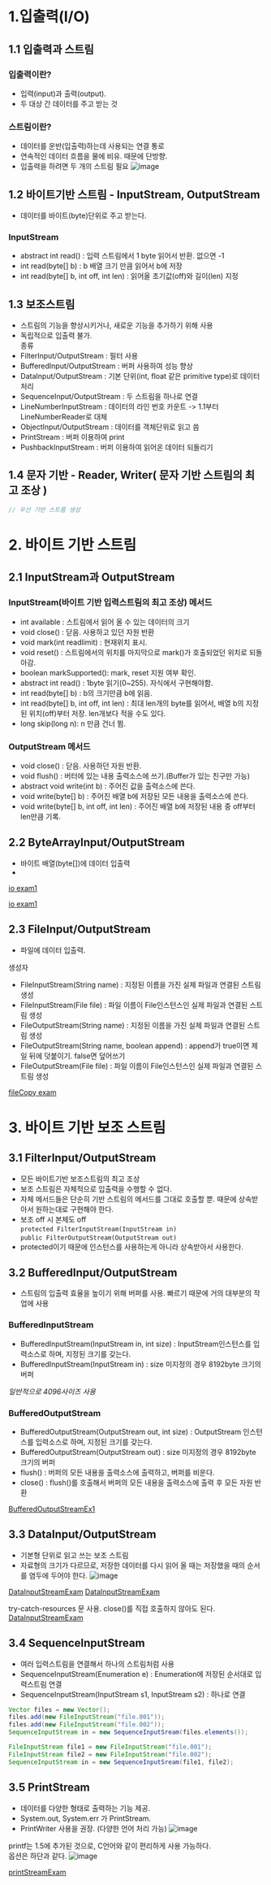 # 1.입출력(I/O)

## 1.1 입출력과 스트림

### 입출력이란?

- 입력(input)과 출력(output).
- 두 대상 간 데이터를 주고 받는 것

### 스트림이란?

- 데이터를 운반(입출력)하는데 사용되는 연결 통로
- 연속적인 데이터 흐름을 물에 비유. 때문에 단방향.
- 입출력을 하려면 두 개의 스트림 필요
  ![image](images/Ch14/스크린샷%202021-12-27%20오전%2011.56.48.png)

## 1.2 바이트기반 스트림 - InputStream, OutputStream

- 데이터를 바이트(byte)단위로 주고 받는다.

### InputStream

- abstract int read() : 입력 스트림에서 1 byte 읽어서 반환. 없으면 -1
- int read(byte[] b) : b 배열 크기 만큼 읽어서 b에 저장
- int read(byte[] b, int off, int len) : 읽어올 초기값(off)와 길이(len) 지정

## 1.3 보조스트림

- 스트림의 기능을 향상시키거나, 새로운 기능을 추가하기 위해 사용
- 독립적으로 입출력 불가.  
종류
- FilterInput/OutputStream : 필터 사용
- BufferedInput/OutputStream : 버퍼 사용하여 성능 향상
- DataInput/OutputStream : 기본 단위(int, float 같은 primitive type)로 데이터 처리
- SequenceInput/OutputStream : 두 스트림을 하나로 연결 
- LineNumberInputStream : 데이터의 라인 번호 카운트 -> 1.1부터 LineNumberReader로 대체
- ObjectInput/OutputStream : 데이터를 객체단위로 읽고 씀
- PrintStream : 버퍼 이용하여 print
- PushbackInputStream : 버퍼 이용하여 읽어온 데이터 되돌리기

## 1.4 문자 기반 - Reader, Writer( 문자 기반 스트림의 최고 조상 )

```java
// 우선 기반 스트름 생성
```

# 2. 바이트 기반 스트림

## 2.1 InputStream과 OutputStream

### InputStream(바이트 기반 입력스트림의 최고 조상) 메서드

- int available : 스트림에서 읽어 올 수 있는 데이터의 크기
- void close() : 닫음. 사용하고 있던 자원 반환
- void mark(int readlimit) : 현재위치 표시.
- void reset() : 스트림에서의 위치를 마지막으로 mark()가 호출되었던 위치로 되돌아감.
- boolean markSupported(): mark, reset 지원 여부 확인.
- abstract int read() : 1byte 읽기(0~255). 자식에서 구현해야함.
- int read(byte[] b) : b의 크기만큼 b에 읽음.
- int read(byte[] b, int off, int len) : 최대 len개의 byte를 읽어서, 배열 b의 지정된 위치(off)부터 저장. len개보다 적을 수도 있다.
- long skip(long n): n 만큼 건너 뜀.

### OutputStream 메서드

- void close() : 닫음. 사용하던 자원 반환.
- void flush() : 버터에 있는 내용 출력소스에 쓰기.(Buffer가 있는 친구만 가능)
- abstract void write(int b) : 주어진 값을 출력소스에 쓴다.
- void write(byte[] b) : 주어진 배열 b에 저장된 모든 내용을 출력소스에 쓴다.
- void write(byte[] b, int off, int len) : 주어진 배열 b에 저장된 내용 중 off부터 len만큼 기록.

## 2.2 ByteArrayInput/OutputStream
- 바이트 배열(byte[])에 데이터 입출력
- 
[io exam1](./src/ch15/IOEx1.java)

[io exam1](./src/ch15/IOEx3.java)

## 2.3 FileInput/OutputStream  

- 파일에 데이터 입출력.

생성자
- FileInputStream(String name) : 지정된 이름을 가진 실제 파일과 연결된 스트림 생성
- FileInputStream(File file) : 파일 이름이 File인스턴스인 실제 파일과 연결된 스트림 생성
- FileOutputStream(String name) : 지정된 이름을 가진 실제 파일과 연결된 스트림 생성
- FileOutputStream(String name, boolean append) : append가 true이면 제일 뒤에 덧붙이기. false면 덮어쓰기
- FileOutputStream(File file) : 파일 이름이 File인스턴스인 실제 파일과 연결된 스트림 생성

[fileCopy exam](./src/ch15/FileCopy.java)

# 3. 바이트 기반 보조 스트림

## 3.1 FilterInput/OutputStream
- 모든 바이트기반 보조스트림의 최고 조상
- 보조 스트림은 자체적으로 입출력을 수행할 수 없다.
- 자체 메서드들은 단순히 기반 스트림의 메서드를 그대로 호출할 뿐. 때문에 상속받아서 원하는대로 구현해야 한다.  
- 보조 off 시 본체도 off  
``protected FilterInputStream(InputStream in)``  
``public FilterOutputStream(OutputStream out)``
- protected이기 때문에 인스턴스를 사용하는게 아니라 상속받아서 사용한다.

## 3.2 BufferedInput/OutputStream

- 스트림의 입출력 효율을 높이기 위해 버퍼를 사용. 빠르기 때문에 거의 대부분의 작업에 사용

### BufferedInputStream
- BufferedInputStream(InputStream in, int size) : InputStream인스턴스를 입력소스로 하며, 지정된 크기를 갖는다.
- BufferedInputStream(InputStream in) : size 미지정의 경우 8192byte 크기의 버퍼

*일반적으로 4096사이즈 사용*

### BufferedOutputStream
- BufferedOutputStream(OutputStream out, int size) : OutputStream 인스턴스를 입력소스로 하며, 지정된 크기를 갖는다.
- BufferedOutputStream(OutputStream out) : size 미지정의 경우 8192byte 크기의 버퍼
- flush() : 버퍼의 모든 내용을 출력소스에 출력하고, 버퍼를 비운다.
- close() : flush()를 호출해서 버퍼의 모든 내용을 출력소스에 출력 후 모든 자원 반환

[BufferedOutputStreamEx1](./src/ch15/BufferedOutputStreamEx1.java)

## 3.3 DataInput/OutputStream

- 기본형 단위로 읽고 쓰는 보조 스트림
- 자료형의 크기가 다르므로, 저장한 데이터를 다시 읽어 올 때는 저장했을 때의 순서를 염두에 두어야 한다.
![image](./images/Ch14/스크린샷%202021-12-28%20오후%209.22.37.png)

[DataInputStreamExam](src/ch15/DataInputStreamEx1.java)
[DataInputStreamExam](src/ch15/DataInputStreamEx2.java)

try-catch-resources 문 사용. close()를 직접 호출하지 않아도 된다.  
[DataInputStreamExam](src/ch15/DataInputStreamEx3.java)


## 3.4 SequenceInputStream

- 여러 입력스트림을 연결해서 하나의 스트림처럼 사용
- SequenceInputStream(Enumeration e) : Enumeration에 저장된 순서대로 입력스트림 연결
- SequenceInputStream(InputStream s1, InputStream s2) : 하나로 연결
```java
Vector files = new Vector();
files.add(new FileInputStream("file.001"));
files.add(new FileInputStream("file.002"));
SequenceInputStream in = new SequenceInputSream(files.elements());
```
```java
FileInputStream file1 = new FileInputStream("file.001");
FileInputStream file2 = new FileInputStream("file.002");
SequenceInputStream in = new SequenceInputSream(file1, file2);
```

## 3.5 PrintStream
- 데이터를 다양한 형태로 출력하는 기능 제공.
- System.out, System.err 가 PrintStream.
- PrintWriter 사용을 권장. (다양한 언어 처리 가능)
![image](images/Ch14/스크린샷%202021-12-28%20오후%209.31.56.png)

printf는 1.5에 추가된 것으로, C언어와 같이 편리하게 사용 가능하다.  
옵션은 하단과 같다.
![image](images/Ch14/스크린샷%202021-12-28%20오후%209.33.33.png)

[printStreamExam](src/ch15/PrintStreamEx1.java)